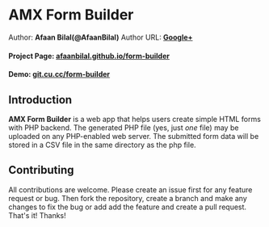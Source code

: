 AMX Form Builder
==============

Author: **Afaan Bilal(@AfaanBilal)**
Author URL: **[Google+](https://google.com/+AfaanBilal)**

#### Project Page: [afaanbilal.github.io/form-builder](https://afaanbilal.github.io/form-builder)

#### Demo: [git.cu.cc/form-builder](http://git.cu.cc/form-builder)


## Introduction

**AMX Form Builder** is a web app that helps users create simple HTML forms with 
PHP backend. The generated PHP file (yes, just *one* file) may be uploaded on any 
PHP-enabled web server. The submitted form data will be stored in a CSV file in 
the same directory as the php file.


## Contributing

All contributions are welcome. Please create an issue first for any feature request
or bug. Then fork the repository, create a branch and make any changes to fix the bug 
or add add the feature and create a pull request. That's it!
Thanks!
